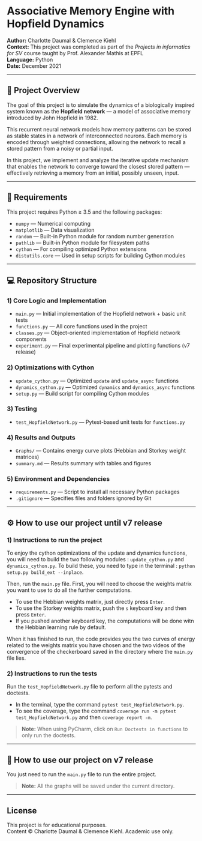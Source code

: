 # Associative Memory Engine with Hopfield Dynamics

**Author:** Charlotte Daumal & Clemence Kiehl  
**Context:** This project was completed as part of the *Projects in informatics for SV* course taught by Prof. Alexander Mathis at EPFL  
**Language:** Python   
**Date:** December 2021  

---

## 📘 Project Overview

The goal of this project is to simulate the dynamics of a biologically inspired system known as the **Hopfield network** — a model of associative memory introduced by John Hopfield in 1982.

This recurrent neural network models how memory patterns can be stored as stable states in a network of interconnected neurons. Each memory is encoded through weighted connections, allowing the network to recall a stored pattern from a noisy or partial input.

In this project, we implement and analyze the iterative update mechanism that enables the network to converge toward the closest stored pattern — effectively retrieving a memory from an initial, possibly unseen, input.

---

## 📝 Requirements

This project requires Python ≥ 3.5 and the following packages:

- `numpy` — Numerical computing  
- `matplotlib` — Data visualization  
- `random` — Built-in Python module for random number generation  
- `pathlib` — Built-in Python module for filesystem paths  
- `cython` — For compiling optimized Python extensions  
- `distutils.core` — Used in setup scripts for building Cython modules

---

## 💻 Repository Structure 

### 1) Core Logic and Implementation
- `main.py` — Initial implementation of the Hopfield network + basic unit tests  
- `functions.py` — All core functions used in the project  
- `classes.py` — Object-oriented implementation of Hopfield network components  
- `experiment.py` — Final experimental pipeline and plotting functions (v7 release)

### 2) Optimizations with Cython
- `update_cython.py` — Optimized `update` and `update_async` functions  
- `dynamics_cython.py` — Optimized `dynamics` and `dynamics_async` functions  
- `setup.py` — Build script for compiling Cython modules

### 3) Testing
- `test_HopfieldNetwork.py` — Pytest-based unit tests for `functions.py`

### 4) Results and Outputs
- `Graphs/` — Contains energy curve plots (Hebbian and Storkey weight matrices)  
- `summary.md` — Results summary with tables and figures

### 5) Environment and Dependencies
- `requirements.py` — Script to install all necessary Python packages  
- `.gitignore` — Specifies files and folders ignored by Git

---

## ⚙️ How to use our project until v7 release

### 1) Instructions to run the project 

To enjoy the cython optimizations of the update and dynamics functions, you will need to build the two following modules : `update_cython.py` and `dynamics_cython.py`. To build these, you need to type in the terminal : `python setup.py build_ext --inplace`.

Then, run the `main.py` file. 
First, you will need to choose the weights matrix you want to use to do all the further computations. 

* To use the Hebbian weights matrix, just directly press `Enter`.
* To use the Storkey weights matrix, push the `s` keyboard key and then press `Enter`.
* If you pushed another keyboard key, the computations will be done witn the Hebbian learning rule by default. 

When it has finished to run, the code provides you the two curves of energy related to the weights matrix you have chosen and the two videos of the convergence of the checkerboard saved in the directory where the `main.py` file lies.

### 2) Instructions to run the tests

Run the `test_HopfieldNetwork.py` file to perform all the pytests and doctests.

* In the terminal, type the command `pytest test_HopfieldNetwork.py`.
* To see the coverage, type the command `coverage run -m pytest test_HopfieldNetwork.py` and then `coverage report -m`.

> **Note:** When using PyCharm, click on `Run Doctests in functions` to only run the doctests.

---

## 🔧 How to use our project on v7 release

You just need to run the `main.py` file to run the entire project.

> **Note:** All the graphs will be saved under the current directory.

---

## License

This project is for educational purposes.  
Content © Charlotte Daumal & Clemence Kiehl. Academic use only.
